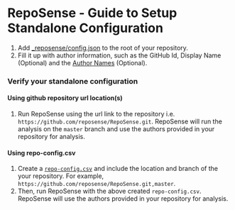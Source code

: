 # RepoSense - Guide to Setup Standalone Configuration

1. Add [_reposense/config.json](../_reposense/config.json) to the root of your repository.
1. Fill it up with author information, such as the GitHub Id, Display Name (Optional) and the [Author Names](UserGuide.md#git-author-name) (Optional).

### Verify your standalone configuration

#### Using github repository url location(s)
1. Run RepoSense using the url link to the repository i.e. `https://github.com/reposense/RepoSense.git`. RepoSense will run the analysis on the `master` branch and use the authors provided in your repository for analysis.

#### Using repo-config.csv
1. Create a [`repo-config.csv`](example.csv) and include the location and branch of the your repository. For example, `https://github.com/reposense/RepoSense.git,master`.
1. Then, run RepoSense with the above created `repo-config.csv`. RepoSense will use the authors provided in your repository for analysis.
